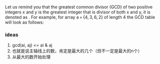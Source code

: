 Let us remind you that the greatest common divisor (GCD) of two positive integers x and y is the greatest integer that is divisor of both x and y, it is denoted as . For example, for array a = {4, 3, 6, 2} of length 4 the GCD table will look as follows:

### ideas
1. gcd(ai, aj) <= ai & aj
2. 也就是说主轴线上的数，肯定是最大的几个（但不一定是最大的n个）
3. 从最大的数开始处理